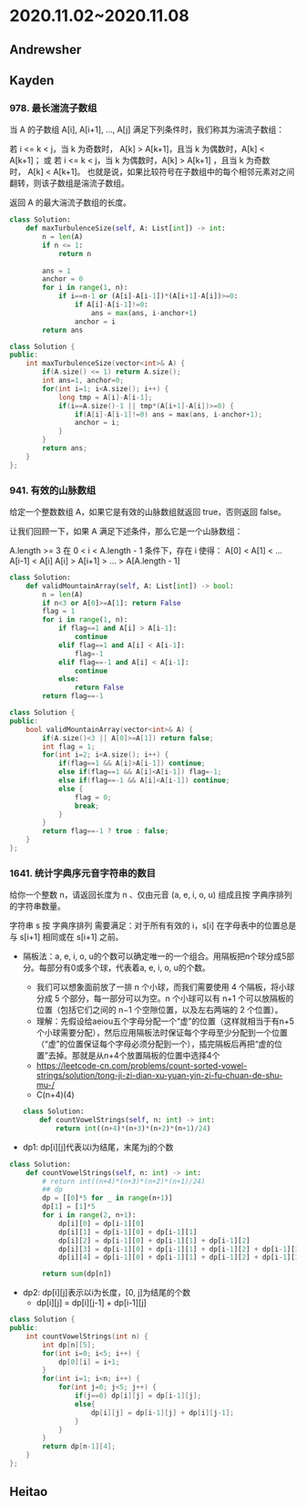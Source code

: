 # 2020.11.02~2020.11.08

## Andrewsher

## Kayden

### 978. 最长湍流子数组

当 A 的子数组 A[i], A[i+1], ..., A[j] 满足下列条件时，我们称其为湍流子数组：

若 i <= k < j，当 k 为奇数时， A[k] > A[k+1]，且当 k 为偶数时，A[k] < A[k+1]；
或 若 i <= k < j，当 k 为偶数时，A[k] > A[k+1] ，且当 k 为奇数时， A[k] < A[k+1]。
也就是说，如果比较符号在子数组中的每个相邻元素对之间翻转，则该子数组是湍流子数组。

返回 A 的最大湍流子数组的长度。

```python
class Solution:
    def maxTurbulenceSize(self, A: List[int]) -> int:
        n = len(A)
        if n <= 1:
            return n
        
        ans = 1
        anchor = 0
        for i in range(1, n):
            if i==n-1 or (A[i]-A[i-1])*(A[i+1]-A[i])>=0:
                if A[i]-A[i-1]!=0:
                    ans = max(ans, i-anchor+1)
                anchor = i
        return ans
```

```C++
class Solution {
public:
    int maxTurbulenceSize(vector<int>& A) {
        if(A.size() <= 1) return A.size();
        int ans=1, anchor=0;
        for(int i=1; i<A.size(); i++) {
            long tmp = A[i]-A[i-1];
            if(i==A.size()-1 || tmp*(A[i+1]-A[i])>=0) {
                if(A[i]-A[i-1]!=0) ans = max(ans, i-anchor+1);
                anchor = i;
            }
        }
        return ans;
    }
};
```

### 941. 有效的山脉数组

给定一个整数数组 A，如果它是有效的山脉数组就返回 true，否则返回 false。

让我们回顾一下，如果 A 满足下述条件，那么它是一个山脉数组：

A.length >= 3
在 0 < i < A.length - 1 条件下，存在 i 使得：
A[0] < A[1] < ... A[i-1] < A[i]
A[i] > A[i+1] > ... > A[A.length - 1]

```python
class Solution:
    def validMountainArray(self, A: List[int]) -> bool:
        n = len(A)
        if n<3 or A[0]>=A[1]: return False
        flag = 1
        for i in range(1, n):
            if flag==1 and A[i] > A[i-1]:
                continue
            elif flag==1 and A[i] < A[i-1]:
                flag=-1
            elif flag==-1 and A[i] < A[i-1]:
                continue
            else:
                return False
        return flag==-1
```

```C++
class Solution {
public:
    bool validMountainArray(vector<int>& A) {
        if(A.size()<3 || A[0]>=A[1]) return false;
        int flag = 1;
        for(int i=2; i<A.size(); i++) {
            if(flag==1 && A[i]>A[i-1]) continue;
            else if(flag==1 && A[i]<A[i-1]) flag=-1;
            else if(flag==-1 && A[i]<A[i-1]) continue;
            else {
                flag = 0;
                break;
            }
        }
        return flag==-1 ? true : false;
    }
};
```

### 1641. 统计字典序元音字符串的数目

给你一个整数 n，请返回长度为 n 、仅由元音 (a, e, i, o, u) 组成且按 字典序排列 的字符串数量。

字符串 s 按 字典序排列 需要满足：对于所有有效的 i，s[i] 在字母表中的位置总是与 s[i+1] 相同或在 s[i+1] 之前。

- 隔板法：a, e, i, o, u的个数可以确定唯一的一个组合。用隔板把n个球分成5部分。每部分有0或多个球，代表着a, e, i, o, u的个数。
  - 我们可以想象面前放了一排 n 个小球，而我们需要使用 4 个隔板，将小球分成 5 个部分，每一部分可以为空。n 个小球可以有 n+1 个可以放隔板的位置（包括它们之间的 n−1 个空隙位置，以及左右两端的 2 个位置）。
  - 理解：先假设给aeiou五个字母分配一个“虚”的位置（这样就相当于有n+5个小球需要分配），然后应用隔板法时保证每个字母至少分配到一个位置（“虚”的位置保证每个字母必须分配到一个），插完隔板后再把“虚的位置”去掉。那就是从n+4个放置隔板的位置中选择4个
  - https://leetcode-cn.com/problems/count-sorted-vowel-strings/solution/tong-ji-zi-dian-xu-yuan-yin-zi-fu-chuan-de-shu-mu-/
  - C(n+4)(4)

  ```python
  class Solution:
      def countVowelStrings(self, n: int) -> int:
          return int((n+4)*(n+3)*(n+2)*(n+1)/24)
  ```

- dp1: dp[i][j]代表以i为结尾，末尾为j的个数

```python
class Solution:
    def countVowelStrings(self, n: int) -> int:
        # return int((n+4)*(n+3)*(n+2)*(n+1)/24)
        ## dp
        dp = [[0]*5 for _ in range(n+1)]
        dp[1] = [1]*5
        for i in range(2, n+1):
            dp[i][0] = dp[i-1][0]
            dp[i][1] = dp[i-1][0] + dp[i-1][1]
            dp[i][2] = dp[i-1][0] + dp[i-1][1] + dp[i-1][2]
            dp[i][3] = dp[i-1][0] + dp[i-1][1] + dp[i-1][2] + dp[i-1][3]
            dp[i][4] = dp[i-1][0] + dp[i-1][1] + dp[i-1][2] + dp[i-1][3] + dp[i-1][4]

        return sum(dp[n])
```

- dp2: dp[i][j]表示以i为长度，[0, j]为结尾的个数
  - dp[i][j] = dp[i][j-1] + dp[i-1][j]

```C++
class Solution {
public:
    int countVowelStrings(int n) {
        int dp[n][5];
        for(int i=0; i<5; i++) {
            dp[0][i] = i+1;
        }
        for(int i=1; i<n; i++) {
            for(int j=0; j<5; j++) {
                if(j==0) dp[i][j] = dp[i-1][j];
                else{
                    dp[i][j] = dp[i-1][j] + dp[i][j-1];
                }
            }
        } 
        return dp[n-1][4];
    }
};
```


## Heitao